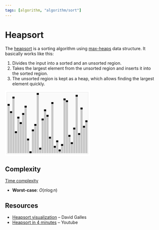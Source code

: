 ```yaml
---
tags: [algorithm, "algorithm/sort"]
---
```


# Heapsort

The [heapsort](https://en.wikipedia.org/wiki/Heapsort) is a sorting algorithm using [max-heaps](../../data/data-structure/heap.md) data structure. It basically works like this:

1. Divides the input into a sorted and an unsorted region.
2. Takes the largest element from the unsorted region and inserts it into the sorted region.
3. The unsorted region is kept as a heap, which allows finding the largest element quickly.

![Heapsort animated example](../assets/heapsort.gif)

## Complexity

[Time complexity](../complexity.md)
- **Worst-case**: $O(n\log n)$

## Resources

- [Heapsort visualization](https://www.cs.usfca.edu/~galles/visualization/HeapSort.html) – David Galles
- [Heapsort in 4 minutes](https://www.youtube.com/watch?v=2DmK_H7IdTo) – Youtube